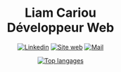 <h1 align="center">Liam Cariou <br> Développeur Web</h1>

<p align="center">
  <a href="https://www.linkedin.com/in/Liamcariou/"><img src="https://img.shields.io/badge/-Linkedin-blue?style=flat-square&logo=Linkedin&logoColor=white" alt="Linkedin"></a>
  <a href="https://www.liamcariou.fr/"><img src="https://img.shields.io/badge/-Visitez%20mon%20site%20web-5d58a2?style=flat-square&logo=Google%20Chrome&logoColor=white" alt="Site web"></a>
  <a href="mailto:cariou.liam@orange.fr"><img src="https://img.shields.io/badge/-Envoyer%20un%20mail-red?style=flat-square&logo=Mail.Ru&logoColor=white" alt="Mail"></a>
</p>



<div align="center">

[![Top langages](https://github-readme-stats.vercel.app/api/top-langs/?username=Liamcr21)](https://github.com/anuraghazra/github-readme-stats)
  
  </div>
